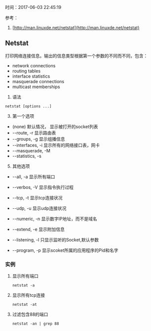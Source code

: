 时间：2017-06-03 22:45:19 

参考：

1. [http://man.linuxde.net/netstat](http://man.linuxde.net/netstat)

##  Netstat
打印网络连接信息。输出的信息类型根据第一个参数的不同而不同，包含：

* network connections
* routing tables
* interface statistics 
* masquerade connections
* multicast memberships

1. 语法

  ```shell
  netstat [options ...]
  ```

3. 第一个选项

  * (none) 默认情况， 显示被打开的socket列表
  * --route, -r 显示路由表
  * --groups, -g 显示组播信息
  * --interfaces, -i 显示所有的网络接口表，网卡
  * --masquerade, -M 
  * --statistics, -s

5. 其他选项

  * --all, -a 显示所有端口

  * --verbos, -V 显示指令执行过程

  * --tcp, -t 显示tcp连接状况

  * --udp, -u 显示udp连接状况

  * --numeric, -n 显示数字IP地址，而不是域名

  * --extend, -e 显示附加信息

  * --listening, -l 只显示监听的Socket,默认参数

  * --program, -p 显示scoket所属的应用程序的Pid和名字

### 实例

1. 显示所有端口

    ```
    netstat -a
    ```

2. 显示所有tcp连接	

    ```
    netstat -at
    ```
    
3. 过滤包含88的端口

    ```
    netstat -an | grep 88 
    ```